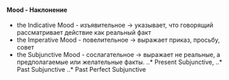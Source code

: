 #### Mood - Наклонение

* the Indicative Mood - изъявительное -> указывает, что говорящий рассматривает действие как реальный факт
* the Imperative Mood - повелительное -> выражает приказ, просьбу, совет
* the Subjunctive Mood - сослагательное -> выражает не реальные, а предполагаемые или желательные факты.
..* Present Subjunctive,
..* Past Subjunctive
..* Past Perfect Subjunctive